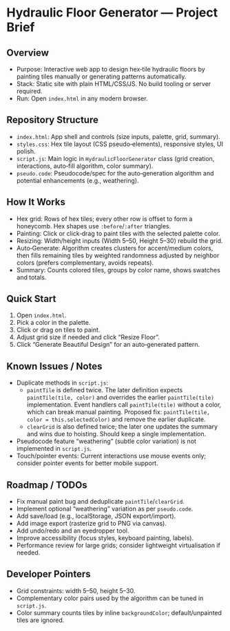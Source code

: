 # Hydraulic Floor Generator — Project Brief

## Overview
- Purpose: Interactive web app to design hex‑tile hydraulic floors by painting tiles manually or generating patterns automatically.
- Stack: Static site with plain HTML/CSS/JS. No build tooling or server required.
- Run: Open `index.html` in any modern browser.

## Repository Structure
- `index.html`: App shell and controls (size inputs, palette, grid, summary).
- `styles.css`: Hex tile layout (CSS pseudo‑elements), responsive styles, UI polish.
- `script.js`: Main logic in `HydraulicFloorGenerator` class (grid creation, interactions, auto‑fill algorithm, color summary).
- `pseudo.code`: Pseudocode/spec for the auto‑generation algorithm and potential enhancements (e.g., weathering).

## How It Works
- Hex grid: Rows of hex tiles; every other row is offset to form a honeycomb. Hex shapes use `:before`/`:after` triangles.
- Painting: Click or click‑drag to paint tiles with the selected palette color.
- Resizing: Width/height inputs (Width 5–50, Height 5–30) rebuild the grid.
- Auto‑Generate: Algorithm creates clusters for accent/medium colors, then fills remaining tiles by weighted randomness adjusted by neighbor colors (prefers complementary, avoids repeats).
- Summary: Counts colored tiles, groups by color name, shows swatches and totals.

## Quick Start
1) Open `index.html`.
2) Pick a color in the palette.
3) Click or drag on tiles to paint.
4) Adjust grid size if needed and click “Resize Floor”.
5) Click “Generate Beautiful Design” for an auto‑generated pattern.

## Known Issues / Notes
- Duplicate methods in `script.js`:
  - `paintTile` is defined twice. The later definition expects `paintTile(tile, color)` and overrides the earlier `paintTile(tile)` implementation. Event handlers call `paintTile(tile)` without a color, which can break manual painting. Proposed fix: `paintTile(tile, color = this.selectedColor)` and remove the earlier duplicate.
  - `clearGrid` is also defined twice; the later one updates the summary and wins due to hoisting. Should keep a single implementation.
- Pseudocode feature “weathering” (subtle color variation) is not implemented in `script.js`.
- Touch/pointer events: Current interactions use mouse events only; consider pointer events for better mobile support.

## Roadmap / TODOs
- Fix manual paint bug and deduplicate `paintTile`/`clearGrid`.
- Implement optional “weathering” variation as per `pseudo.code`.
- Add save/load (e.g., localStorage, JSON export/import).
- Add image export (rasterize grid to PNG via canvas).
- Add undo/redo and an eyedropper tool.
- Improve accessibility (focus styles, keyboard painting, labels).
- Performance review for large grids; consider lightweight virtualisation if needed.

## Developer Pointers
- Grid constraints: width 5–50, height 5–30.
- Complementary color pairs used by the algorithm can be tuned in `script.js`.
- Color summary counts tiles by inline `backgroundColor`; default/unpainted tiles are ignored.
